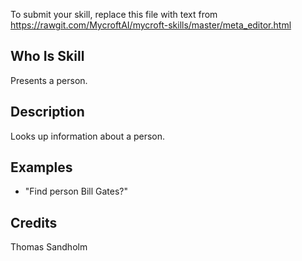 To submit your skill, replace this file with text from 
https://rawgit.com/MycroftAI/mycroft-skills/master/meta_editor.html


## Who Is Skill
Presents a person.

## Description 
Looks up information about a person.

## Examples 
* "Find person Bill Gates?"

## Credits 
Thomas Sandholm
